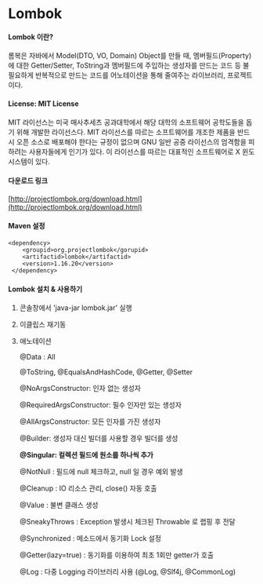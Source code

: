 # Lombok



#### Lombok 이란?

롬복은 자바에서 Model\(DTO, VO, Domain\) Object를 만들 때, 멤버필드\(Property\)에 대한 Getter/Setter, ToString과 멤버필드에 주입하는 생성자를 만드는 코드 등 불필요하게 반복적으로 만드는 코드를 어노테이션을 통해 줄여주는 라이브러리, 프로젝트이다.

#### License: MIT License

MIT 라이선스는 미국 매사추세츠 공과대학에서 해당 대학의 소프트웨어 공학도들을 돕기 위해 개발한 라이선스다. MIT 라이선스를 따르는 소프트웨어를 개조한 제품을 반드시 오픈 소스로 배포해야 한다는 규정이 없으며 GNU 일반 공중 라이선스의 엄격함을 피하려는 사용자들에게 인기가 있다. 이 라이선스를 따르는 대표적인 소프트웨어로 X 윈도 시스템이 있다.

#### 다운로드 링크

[http://projectlombok.org/download.html](http://projectlombok.org/download.html)

#### Maven 설정

```text
<dependency>
    <groupid>org.projectlombok</gorupid>
    <artifactid>lombok</artifactid>
    <version>1.16.20</version>
 </dependency>
```

#### Lombok 설치 & 사용하기

1. 콘솔창에서 'java-jar lombok.jar' 실행
2. 이클립스 재기동
3. 애노테이션 

   @Data : All

   @ToString, @EqualsAndHashCode, @Getter, @Setter

   @NoArgsConstructor: 인자 없는 생성자

   @RequiredArgsConstructor: 필수 인자만 있는 생성자

   @AllArgsConstructor: 모든 인자를 가진 생성자

   @Builder: 생성자 대신 빌더를 사용할 경우 빌더를 생성

   **@Singular: 컬렉션 필드에 원소를 하나씩 추가**

   @NotNull : 필드에 null 체크하고, null 일 경우 예외 발생

   @Cleanup : IO 리소스 관리, close\(\) 자동 호출

   @Value : 불변 클래스 생성

   @SneakyThrows : Exception 발생시 체크된 Throwable 로 랩핑 후 전달

   @Synchronized : 메소드에서 동기화  Lock 설정

   @Getter\(lazy=true\) : 동기화를 이용하여 최초 1회만 getter가 호출

   @Log : 다중 Logging 라이브러리 사용 \(@Log, @Slf4j, @CommonLog\)

